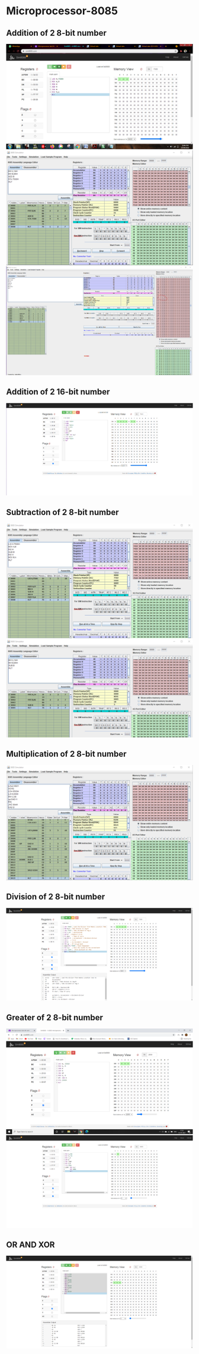 # Microprocessor-8085
## Addition of 2 8-bit number
![](https://github.com/amandewatnitrr/microprocessor-8085/blob/main/imgs/add-2-8-bit_number(1).png)
![](https://github.com/amandewatnitrr/microprocessor-8085/blob/main/imgs/add-2-8-bit_number(2).png)
![](https://github.com/amandewatnitrr/microprocessor-8085/blob/main/imgs/add-2-8-bit_number.png)
## Addition of 2 16-bit number
![](https://github.com/amandewatnitrr/microprocessor-8085/blob/main/imgs/add-2-16-bit_number.png)
## Subtraction of 2 8-bit number
![](https://github.com/amandewatnitrr/microprocessor-8085/blob/main/imgs/sub-2-8-bit_number(1).png)
![](https://github.com/amandewatnitrr/microprocessor-8085/blob/main/imgs/sub-2-8-bit_number.png)
## Multiplication of 2 8-bit number
![](https://github.com/amandewatnitrr/microprocessor-8085/blob/main/imgs/multiply-2-8-bit_number(2).png)
## Division of 2 8-bit number
![](https://github.com/amandewatnitrr/microprocessor-8085/blob/main/imgs/divide-2-8-bit_number.png)
## Greater of 2 8-bit number
![](https://github.com/amandewatnitrr/microprocessor-8085/blob/main/imgs/greater_of_2_8-bit_number.png)
![](https://github.com/amandewatnitrr/microprocessor-8085/blob/main/imgs/greater_of_2_8-bit_number(1).png)
## OR AND XOR
![](https://github.com/amandewatnitrr/microprocessor-8085/blob/main/imgs/or_and_xor.png)
